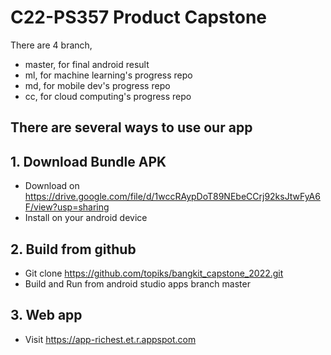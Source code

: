 # C22-PS357 Product Capstone

There are 4 branch,

- master, for final android result
- ml, for machine learning's progress repo
- md, for mobile dev's progress repo
- cc, for cloud computing's progress repo

## There are several ways to use our app

## 1. Download Bundle APK

- Download on https://drive.google.com/file/d/1wccRAypDoT89NEbeCCrj92ksJtwFyA6F/view?usp=sharing
- Install on your android device

## 2. Build from github

- Git clone https://github.com/topiks/bangkit_capstone_2022.git
- Build and Run from android studio apps branch master

## 3. Web app

- Visit https://app-richest.et.r.appspot.com
